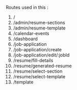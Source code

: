 Routes used in this :

1. / 
2. /admin/resume-sections
3. /admin/resume-template
4. /calendar-events
5. /dashboard
6. /job-application
7. /job-application/create
8. /job-application/edit/:jobId
9. /resume/fill-details
10. /resume/generated-resume
11. /resume/select-section
12. /resume/select-template
13. /template